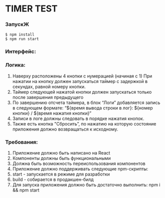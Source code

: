 # TIMER TEST

### ЗапускЖ

```
$ npm install
$ npm run start
```

### Интерфейс: 



### Логика:
1. Наверху расположены 4 кнопки с нумерацией (начиная с 1) При нажатии на кнопку должен запускаться таймер с задержкой в секундах, равной номеру кнопки.
2. Таймер следующей нажатой кнопки должен запускаться только после завершения предыдущего
3. По завершению отсчета таймера, в блок “Логи” добавляется запись в следующем формате: “${время вывода строки в лог}: ${номер кнопки} / ${время нажатия кнопки}”
4. Записи в логе должны следовать в порядке нажатия кнопок.
5. Также есть кнопка "Сбросить”, по нажатию на которую состояние приложения должно возвращаться к исходному.


### Требования:
1. Приложение должно быть написано на React
2. Компоненты должны быть функциональными
3. Должна быть возможность переиспользования компонентов
4. Приложение должно поддерживать следующие npm-скрипты:
5. start - запускается в режиме для разработки
6. build - собирается в продакшен-билд
7. Для запуска приложения должно быть достаточно выполнить: npm i && npm
start
